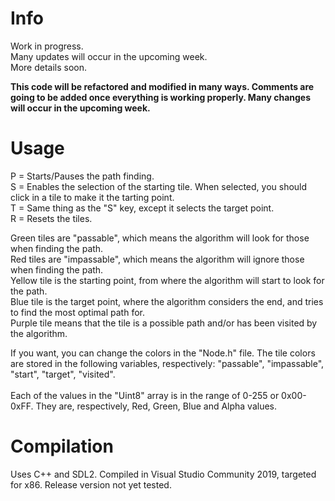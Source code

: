 # Info
Work in progress.
<br>
Many updates will occur in the upcoming week.
<br>
More details soon.

**This code will be refactored and modified in many ways. Comments are going to be added once everything is working properly. Many changes will occur in the upcoming week.**
# Usage

P = Starts/Pauses the path finding.
<br>
S = Enables the selection of the starting tile. When selected, you should click in a tile to make it the tarting point.
<br>
T = Same thing as the "S" key, except it selects the target point.
<br>
R = Resets the tiles.
<br>

Green tiles are "passable", which means the algorithm will look for those when finding the path.
<br>
Red tiles are "impassable", which means the algorithm will ignore those when finding the path.
<br>
Yellow tile is the starting point, from where the algorithm will start to look for the path.
<br>
Blue tile is the target point, where the algorithm considers the end, and tries to find the most optimal path for.
<br>
Purple tile means that the tile is a possible path and/or has been visited by the algorithm.
<br>

If you want, you can change the colors in the "Node.h" file. The tile colors are stored in the following variables, respectively: "passable", "impassable", "start", "target", "visited".
<br>
<br>
Each of the values in the "Uint8" array is in the range of 0-255 or 0x00-0xFF. They are, respectively, Red, Green, Blue and Alpha values.

# Compilation

Uses C++ and SDL2.
Compiled in Visual Studio Community 2019, targeted for x86. Release version not yet tested.
